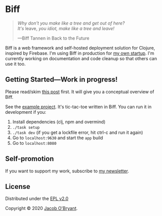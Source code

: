 # Biff

> *Why don't you make like a tree and get out of here?*<br>
> *It's* leave, *you idiot, make like a tree and leave!*
>
> &mdash;Biff Tannen in Back to the Future

Biff is a web framework and self-hosted deployment solution for Clojure,
inspired by Firebase. I'm
using Biff in production for [my own startup](https://findka.com). I'm
currently working on documentation and code cleanup so that others can use it
too.

## Getting Started&mdash;Work in progress!

Please read/skim [this post](https://findka.com/blog/migrating-to-biff/) first. It will
give you a conceptual overview of Biff.

See the [example project](example/). It's tic-tac-toe written in Biff. You can run it in
development if you:

1. Install dependencies (clj, npm and overmind)
2. `./task setup`
3. `./task dev` (if you get a lockfile error, hit ctrl-c and run it again)
4. Go to `localhost:9630` and start the `app` build
5. Go to `localhost:8080`

<!--
### New project template

Make a new directory for your app. Put the following in `deps.edn`:

```clojure
{:deps
 {github-jacobobryant/biff
  {:git/url "https://github.com/jacobobryant/biff"
   :tag "HEAD"}}}
```
Then run `clj -Sresolve-tags` to add Biff's latest commit sha to deps.edn.

Now put this in `src/hello/core.clj`:

```clojure
(ns ^:biff hello.core)

(defn start-hello [sys]
  (println "Hello starting")
  (-> sys
    (assoc :foo 3)
    (update :trident.system/stop conj #(println "Hello stopping"))))

(def components
  [{:name :hello/core
    :requires [:biff/init]
    :start start-hello}])
```

Run `clj -m biff.core`. You should get output like this:
```bash
$ clj -m biff.core
23:05:19.763 [main] INFO  crux.hash.jnr - unknown
23:05:19.770 [main] INFO  crux.hash - Using libgcrypt for ID hashing.
23:05:33.716 [main] DEBUG org.jboss.logging - Logging Provider: org.jboss.logging.Slf4jLoggerProvider
Starting :biff.core/toggle-nrepl :biff/init :biff/console :biff/web-server :hello/core
23:05:35.090 INFO  [org.projectodd.wunderboss.web.Web] (main) Registered web context /
Hello starting
System started.
```

From your editor, connect to nrepl on port 7888 and evaluate the following:
```clojure
(:foo @biff.core/system)
=> 3

(biff.util/stop-system @biff.core/system)
=> Hello stopping
=> nil
```

In `src/hello/core.clj`, change `"Hello starting"` to `"Hello again"`. Save the
file and then evaluate `(biff.core/refresh)`.

See [Plugins and config](https://findka.com/blog/migrating-to-biff/#plugins-and-config).

### HTTP routes

 -->



<!--

Biff is a package manager for self-hosted Clojure web apps.

## It's a what?

Biff is a Clojure program that you install on your own virtual private server
(I use DigitalOcean). It provides a web interface with which you can install
Biff apps directly from Github (any repo tagged with the `clj-biff` topic). You
can test it out locally right now by cloning this repo and running
`./template/start-biff.sh`.  (The default admin password is `hey`).

*Biff apps?*

Precisely. Apps are installed by adding them as a git dependency to Biff's
deps.edn file. Biff includes a simple plugin system which makes the apps
discoverable once they're on the classpath. All the apps run in the same JVM
process.

In fact, the core of Biff is just that plugin system, less than 30 lines of
code. Everything else is pluggable. The package manager is itself a Biff app,
though I've bundled it with Biff core for convenience.

## Usage

WIP, come back later.

<!- -
See [How to write a Biff app](/docs/how-to-write-a-biff-app.md).

To install Biff on a DigitalOcean droplet:

1. Create an Ubuntu 18.04 droplet.
2. Point a domain at it (e.g. biff.yourwebsite.com).
3. SSH into the droplet (as root).
4. Clone this repository.
5. Run `./install-biff.sh`.

I'm also planning to see if I can set up a one-click install option.
- ->

## OK, but *why?*

In the move to web application software, we traded away **extensibility** for
**convenience**. But we should have extensibility *and* convenience.

If you store your data on a server you control instead of some company's
server, it becomes much easier to write new programs that operate on your data. No need
to go through an API (if one even exists). It's also easier for
open-source software to flourish: publishing an app is as easy as pushing to a
git repo. You don't have to worry about hosting because everyone self-hosts&mdash;even
non-technical users.

The real kicker is that those effects **compound**. The more extensible
software there is, the more opportunities there will be to extend software.

![](/img/diagram.png)

Just as the software industry shifted from desktop applications to web
applications, I believe it now needs to shift from app-centric servers to
user-centric servers. Biff is an extremely practical way to make that start
happening.

## Status

I'm currently moving [Findka](https://findka.com) from Firebase to Biff.
-->

## Self-promotion

If you want to support my work, subscribe to [my newsletter](https://findka.com/subscribe/).

## License

Distributed under the [EPL v2.0](LICENSE)

Copyright &copy; 2020 [Jacob O'Bryant](https://jacobobryant.com).
